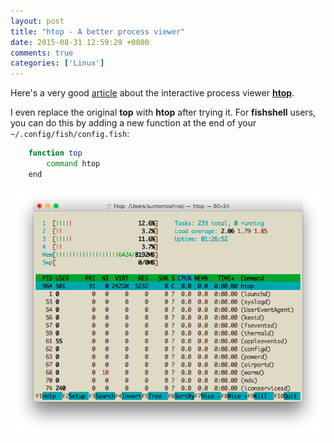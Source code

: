```yaml
---
layout: post
title: "htop - A better process viewer"
date: 2015-08-31 12:59:29 +0800
comments: true
categories: ['Linux']
---
```

<!-- more -->
Here's a very good [article](https://delightlylinux.wordpress.com/2014/03/24/htop-a-better-process-viewer-then-top/) about the interactive process viewer [**htop**](http://hisham.hm/htop/).

I even replace the original **top** with **htop** after trying it. For **fishshell** users, you can do this by adding a new function at the end of your `~/.config/fish/config.fish`:

```sh
	function top
		command htop
	end
```
![htop-screenshot](/images/posts/htop-screenshot.png)